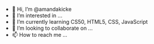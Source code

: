 - 👋 Hi, I’m @amandakicke
- 👀 I’m interested in ...
- 🌱 I’m currently learning CS50, HTML5, CSS, JavaScript
- 💞️ I’m looking to collaborate on ...
- 📫 How to reach me ...

<!---
amandakicke/amandakicke is a ✨ special ✨ repository because its `README.md` (this file) appears on your GitHub profile.
You can click the Preview link to take a look at your changes.
--->

